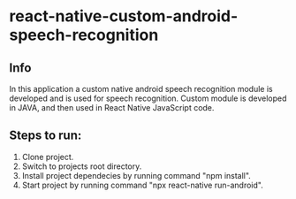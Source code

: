 # react-native-custom-android-speech-recognition

## Info
In this application a custom native android speech recognition module is developed and is used for speech recognition. 
Custom module is developed in JAVA, and then used in React Native JavaScript code.

## Steps to run:
1. Clone project.
2. Switch to projects root directory.
3. Install project dependecies by running command "npm install".
4. Start project by running command "npx react-native run-android".
